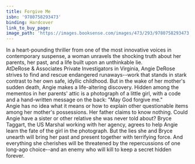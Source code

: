```yaml
---
title: Forgive Me
isbn: '9780758293473'
binding: Hardcover
link_to_buy_page:
image_path: 'https://images.booksense.com/images/473/293/9780758293473.jpg'
---
```



In a heart-pounding thriller from one of the most innovative voices in contemporary suspense, a woman unravels the shocking truth about her parents, her past, and a life built upon an unthinkable lie.&nbsp;
<br>AtDeRose & Associates Private Investigators in Virginia, Angie DeRose strives to find and rescue endangered runaways--work that stands in stark contrast to her own safe, idyllic childhood. But in the wake of her mother's sudden death, Angie makes a life-altering discovery. Hidden among the mementos in her parents' attic is a photograph of a little girl, with a code and a hand-written message on the back: "May God forgive me."&nbsp;
<br>Angie has no idea what it means or how to explain other questionable items among her mother's possessions. Her father claims to know nothing. Could Angie have a sister or other relative she was never told about? Bryce Taggart, the US Marshal working with her agency, agrees to help Angie learn the fate of the girl in the photograph. But the lies she and Bryce unearth will bring her past and present together with terrifying force. And everything she cherishes will be threatened by the repercussions of one long-ago choice--and an enemy who will kill to keep a secret hidden forever.&nbsp;
<br>&nbsp;